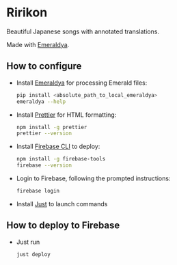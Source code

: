 # Ririkon

Beautiful Japanese songs with annotated translations.

Made with [Emeraldya](https://github.com/msilvestro/emeraldya).

## How to configure

- Install [Emeraldya](https://github.com/msilvestro/emeraldya) for processing Emerald files:
  ```sh
  pip install <absolute_path_to_local_emeraldya>
  emeraldya --help
  ```
- Install [Prettier](https://prettier.io) for HTML formatting:
  ```sh
  npm install -g prettier
  prettier --version
  ```
- Install [Firebase CLI](https://firebase.google.com/docs/cli) to deploy:
  ```sh
  npm install -g firebase-tools
  firebase --version
  ```
- Login to Firebase, following the prompted instructions:
  ```sh
  firebase login
  ```
- Install [Just](https://github.com/casey/just?tab=readme-ov-file#packages) to launch commands

## How to deploy to Firebase
- Just run
  ```sh
  just deploy
  ```
